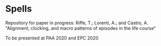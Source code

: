 # Spells
Repository for paper in progress: Riffe, T.; Lorenti, A.; and Castro, A. "Alignment, clocking, and macro patterns of episodes in the life course"

To be presented at PAA 2020 and EPC 2020
